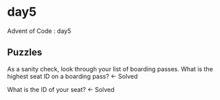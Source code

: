 day5
==============================

Advent of Code : day5

Puzzles
------------
As a sanity check, look through your list of boarding passes. What is the highest seat ID on a boarding pass? <- Solved

What is the ID of your seat? <- Solved
